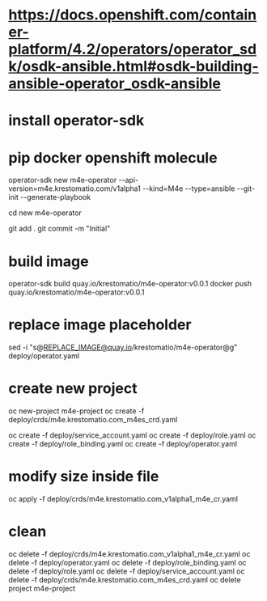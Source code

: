 # https://docs.openshift.com/container-platform/4.2/operators/operator_sdk/osdk-ansible.html#osdk-building-ansible-operator_osdk-ansible
# install operator-sdk
# pip docker openshift molecule

operator-sdk new m4e-operator --api-version=m4e.krestomatio.com/v1alpha1 --kind=M4e --type=ansible --git-init --generate-playbook

cd new m4e-operator

git add .
git commit -m "Initial"

# build image
operator-sdk build quay.io/krestomatio/m4e-operator:v0.0.1
docker push quay.io/krestomatio/m4e-operator:v0.0.1

# replace image placeholder
sed -i "s@REPLACE_IMAGE@quay.io/krestomatio/m4e-operator@g" deploy/operator.yaml

# create new project
oc new-project m4e-project
oc create -f deploy/crds/m4e.krestomatio.com_m4es_crd.yaml

oc create -f deploy/service_account.yaml
oc create -f deploy/role.yaml
oc create -f deploy/role_binding.yaml
oc create -f deploy/operator.yaml

# modify size inside file
oc apply -f deploy/crds/m4e.krestomatio.com_v1alpha1_m4e_cr.yaml

# clean
oc delete -f deploy/crds/m4e.krestomatio.com_v1alpha1_m4e_cr.yaml
oc delete -f deploy/operator.yaml
oc delete -f deploy/role_binding.yaml
oc delete -f deploy/role.yaml
oc delete -f deploy/service_account.yaml
oc delete -f deploy/crds/m4e.krestomatio.com_m4es_crd.yaml
oc delete project m4e-project
